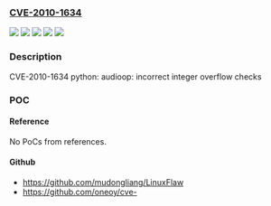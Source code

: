 ### [CVE-2010-1634](https://cve.mitre.org/cgi-bin/cvename.cgi?name=CVE-2010-1634)
![](https://img.shields.io/static/v1?label=Product&message=Red%20Hat%20Enterprise%20Linux%204&color=blue)
![](https://img.shields.io/static/v1?label=Product&message=Red%20Hat%20Enterprise%20Linux%205&color=blue)
![](https://img.shields.io/static/v1?label=Version&message=!%200%3A2.3.4-14.10.el4%20&color=brighgreen)
![](https://img.shields.io/static/v1?label=Version&message=!%200%3A2.4.3-43.el5%20&color=brighgreen)
![](https://img.shields.io/static/v1?label=Vulnerability&message=Integer%20Overflow%20or%20Wraparound&color=brighgreen)

### Description

CVE-2010-1634 python: audioop: incorrect integer overflow checks

### POC

#### Reference
No PoCs from references.

#### Github
- https://github.com/mudongliang/LinuxFlaw
- https://github.com/oneoy/cve-

